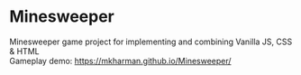 # Minesweeper
Minesweeper game project for implementing and combining Vanilla JS, CSS &amp; HTML
<br/>
Gameplay demo: https://mkharman.github.io/Minesweeper/
